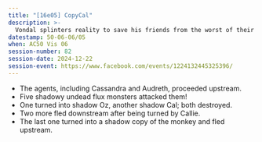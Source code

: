 ```yaml
---
title: "[16e05] CopyCal"
description: >-
  Vondal splinters reality to save his friends from the worst of their eldrich madness, and the agents are attacked by shadow demons as they proceed toward the heart of the Flux tunnels.
datestamp: 50-06-06/05
when: AC50 Vis 06
session-number: 82
session-date: 2024-12-22
session-event: https://www.facebook.com/events/1224132445325396/
---
```


* The agents, including Cassandra and Audreth, proceeded upstream.
* Five shadowy undead flux monsters attacked them!
* One turned into shadow Oz, another shadow Cal; both destroyed.
* Two more fled downstream after being turned by Callie.
* The last one turned into a shadow copy of the monkey and fled upstream.
